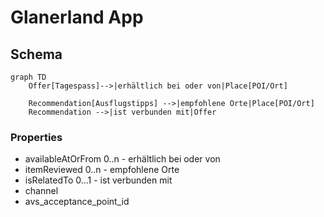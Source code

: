 # Glanerland App


## Schema

``` mermaid
graph TD
    Offer[Tagespass]-->|erhältlich bei oder von|Place[POI/Ort]

    Recommendation[Ausflugstipps] -->|empfohlene Orte|Place[POI/Ort]
    Recommendation -->|ist verbunden mit|Offer
```

### Properties

* availableAtOrFrom 0..n - erhältlich bei oder von
* itemReviewed 0..n - empfohlene Orte
* isRelatedTo 0...1 - ist verbunden mit 
* channel
* avs_acceptance_point_id